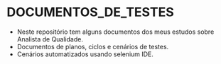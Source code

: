 # DOCUMENTOS_DE_TESTES
- Neste repositório tem alguns documentos dos meus estudos sobre Analista de Qualidade.
- Documentos de planos, ciclos e cenários de testes.
- Cenários automatizados usando selenium IDE.

